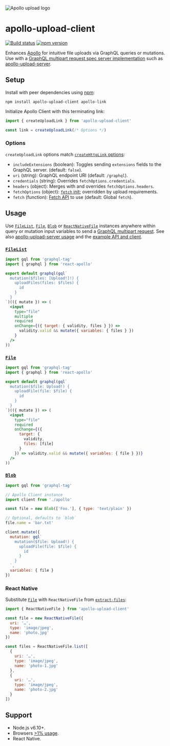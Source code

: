 ![Apollo upload logo](https://cdn.rawgit.com/jaydenseric/apollo-upload-client/27b1f20/apollo-upload-logo.svg)

# apollo-upload-client

[![Build status](https://travis-ci.org/jaydenseric/apollo-upload-client.svg)](https://travis-ci.org/jaydenseric/apollo-upload-client) [![npm version](https://img.shields.io/npm/v/apollo-upload-client.svg)](https://npm.im/apollo-upload-client)

Enhances [Apollo](https://apollographql.com) for intuitive file uploads via GraphQL queries or mutations. Use with a [GraphQL multipart request spec server implementation](https://github.com/jaydenseric/graphql-multipart-request-spec#server) such as [apollo-upload-server](https://github.com/jaydenseric/apollo-upload-server).

## Setup

Install with peer dependencies using [npm](https://npmjs.com):

```shell
npm install apollo-upload-client apollo-link
```

Initialize Apollo Client with this terminating link:

```js
import { createUploadLink } from 'apollo-upload-client'

const link = createUploadLink(/* Options */)
```

### Options

`createUploadLink` options match [`createHttpLink` options](https://www.apollographql.com/docs/link/links/http.html#Options):

- `includeExtensions` (boolean): Toggles sending `extensions` fields to the GraphQL server. (default: `false`).
- `uri` (string): GraphQL endpoint URI (default: `/graphql`).
- `credentials` (string): Overrides `fetchOptions.credentials`.
- `headers` (object): Merges with and overrides `fetchOptions.headers`.
- `fetchOptions` (object): [`fetch` init](https://developer.mozilla.org/docs/Web/API/WindowOrWorkerGlobalScope/fetch#Parameters); overridden by upload requirements.
- `fetch` (function): [Fetch API](https://fetch.spec.whatwg.org) to use (default: Global `fetch`).

## Usage

Use [`FileList`](https://developer.mozilla.org/en/docs/Web/API/FileList), [`File`](https://developer.mozilla.org/en/docs/Web/API/File), [`Blob`](https://developer.mozilla.org/en/docs/Web/API/Blob) or [`ReactNativeFile`](#react-native) instances anywhere within query or mutation input variables to send a [GraphQL multipart request](https://github.com/jaydenseric/graphql-multipart-request-spec). See also [apollo-upload-server usage](https://github.com/jaydenseric/apollo-upload-server#usage) and the [example API and client](https://github.com/jaydenseric/apollo-upload-examples).

### [`FileList`](https://developer.mozilla.org/en/docs/Web/API/FileList)

```jsx
import gql from 'graphql-tag'
import { graphql } from 'react-apollo'

export default graphql(gql`
  mutation($files: [Upload!]!) {
    uploadFiles(files: $files) {
      id
    }
  }
`)(({ mutate }) => (
  <input
    type="file"
    multiple
    required
    onChange={({ target: { validity, files } }) =>
      validity.valid && mutate({ variables: { files } })
    }
  />
))
```

### [`File`](https://developer.mozilla.org/en/docs/Web/API/File)

```jsx
import gql from 'graphql-tag'
import { graphql } from 'react-apollo'

export default graphql(gql`
  mutation($file: Upload!) {
    uploadFile(file: $file) {
      id
    }
  }
`)(({ mutate }) => (
  <input
    type="file"
    required
    onChange={({
      target: {
        validity,
        files: [file]
      }
    }) => validity.valid && mutate({ variables: { file } })}
  />
))
```

### [`Blob`](https://developer.mozilla.org/en/docs/Web/API/Blob)

```jsx
import gql from 'graphql-tag'

// Apollo Client instance
import client from './apollo'

const file = new Blob(['Foo.'], { type: 'text/plain' })

// Optional, defaults to `blob`
file.name = 'bar.txt'

client.mutate({
  mutation: gql`
    mutation($file: Upload!) {
      uploadFile(file: $file) {
        id
      }
    }
  `,
  variables: { file }
})
```

### React Native

Substitute [`File`](https://developer.mozilla.org/en/docs/Web/API/File) with `ReactNativeFile` from [`extract-files`](https://github.com/jaydenseric/extract-files):

```js
import { ReactNativeFile } from 'apollo-upload-client'

const file = new ReactNativeFile({
  uri: '…',
  type: 'image/jpeg',
  name: 'photo.jpg'
})

const files = ReactNativeFile.list([
  {
    uri: '…',
    type: 'image/jpeg',
    name: 'photo-1.jpg'
  },
  {
    uri: '…',
    type: 'image/jpeg',
    name: 'photo-2.jpg'
  }
])
```

## Support

- Node.js v6.10+.
- Browsers [>1% usage](http://browserl.ist/?q=%3E1%25).
- React Native.
